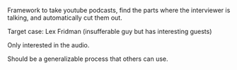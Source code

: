 Framework to take youtube podcasts, find the parts where the interviewer is talking, and automatically cut them out.

Target case: Lex Fridman (insufferable guy but has interesting guests)

Only interested in the audio. 

Should be a generalizable process that others can use.